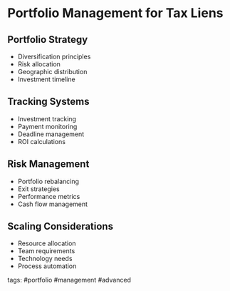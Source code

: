 # Portfolio Management for Tax Liens

## Portfolio Strategy
- Diversification principles
- Risk allocation
- Geographic distribution
- Investment timeline

## Tracking Systems
- Investment tracking
- Payment monitoring
- Deadline management
- ROI calculations

## Risk Management
- Portfolio rebalancing
- Exit strategies
- Performance metrics
- Cash flow management

## Scaling Considerations
- Resource allocation
- Team requirements
- Technology needs
- Process automation

tags: #portfolio #management #advanced 